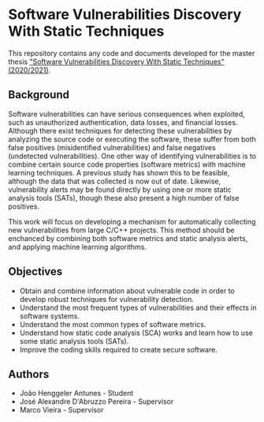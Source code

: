 # Software Vulnerabilities Discovery With Static Techniques

This repository contains any code and documents developed for the master thesis ["Software Vulnerabilities Discovery With Static Techniques" (2020/2021)](https://estagios.dei.uc.pt/cursos/mei/ano-lectivo-2020-2021/propostas-com-alunos/?idestagio=3865).

## Background

Software vulnerabilities can have serious consequences when exploited, such as unauthorized authentication, data losses, and financial losses. Although there exist techniques for detecting these vulnerabilities by analyzing the source code or executing the software, these suffer from both false positives (misidentified vulnerabilities) and false negatives (undetected vulnerabilities). One other way of identifying vulnerabilities is to combine certain source code properties (software metrics) with machine learning techniques. A previous study has shown this to be feasible, although the data that was collected is now out of date. Likewise, vulnerability alerts may be found directly by using one or more static analysis tools (SATs), though these also present a high number of false positives.

This work will focus on developing a mechanism for automatically collecting new vulnerabilities from large C/C++ projects. This method should be enchanced by combining both software metrics and static analysis alerts, and applying machine learning algorithms.

## Objectives

* Obtain and combine information about vulnerable code in order to develop robust techniques for vulnerability detection.
* Understand the most frequent types of vulnerabilities and their effects in software systems.
* Understand the most common types of software metrics.
* Understand how static code analysis (SCA) works and learn how to use some static analysis tools (SATs).
* Improve the coding skills required to create secure software.

## Authors

* João Henggeler Antunes - Student
* José Alexandre D'Abruzzo Pereira - Supervisor
* Marco Vieira - Supervisor
